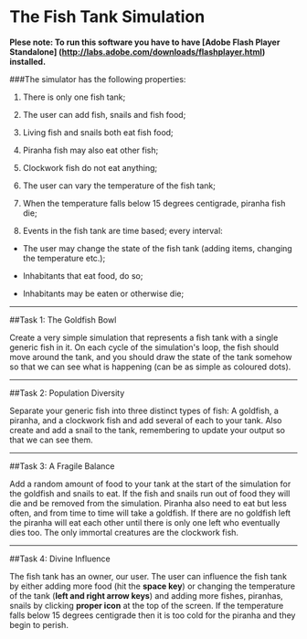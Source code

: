 # The Fish Tank Simulation

**Plese note: To run this software you have to have [Adobe Flash Player Standalone] (http://labs.adobe.com/downloads/flashplayer.html) installed.**

###The simulator has the following properties:

1. There is only one fish tank;

2. The user can add fish, snails and fish food;

3. Living fish and snails both eat fish food;

4. Piranha fish may also eat other fish;

5. Clockwork fish do not eat anything;

6. The user can vary the temperature of the fish tank;

7. When the temperature falls below 15 degrees centigrade, piranha fish die;

8. Events in the fish tank are time based; every interval:

* The user may change the state of the fish tank (adding items, changing the temperature etc.);

* Inhabitants that eat food, do so;

* Inhabitants may be eaten or otherwise die;

---
##Task 1: The Goldfish Bowl

Create a very simple simulation that represents a fish tank with a single generic fish in it.
On each cycle of the simulation's loop, the fish should move around the tank, and you should draw the state of the tank somehow so that we can see what is happening (can be as simple as coloured dots).

---
##Task 2: Population Diversity

Separate your generic fish into three distinct types of fish: A goldfish, a piranha, and a clockwork fish and add several of each to your tank. Also create and add a snail to the tank, remembering to update your output so that we can see them.

---
##Task 3: A Fragile Balance

Add a random amount of food to your tank at the start of the simulation for the goldfish and snails to eat. If the fish and snails run out of food they will die and be removed from the simulation. Piranha also need to eat but less often, and from time to time will take a goldfish. If there are no goldfish left the piranha will eat each other until there is only one left who eventually dies too. The only immortal creatures are the clockwork fish.

---
##Task 4: Divine Influence

The fish tank has an owner, our user. The user can influence the fish tank by either adding more food (hit the **space key**) or changing the temperature of the tank (**left and right arrow keys**) and adding more fishes, piranhas, snails by clicking **proper icon** at the top of the screen. If the temperature falls below 15 degrees centigrade then it is too cold for the piranha and they begin to perish.

